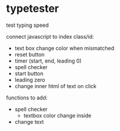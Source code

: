 # typetester
test typing speed

connect javascript to index class/id:
-  text box change color when mismatched
-  reset button
-  timer (start, end, leading 0) 
-  spell checker
-  start button
-  leading zero
-  change inner html of text on click

functions to add:
- spell checker
  - textbox color change inside
- change text 
